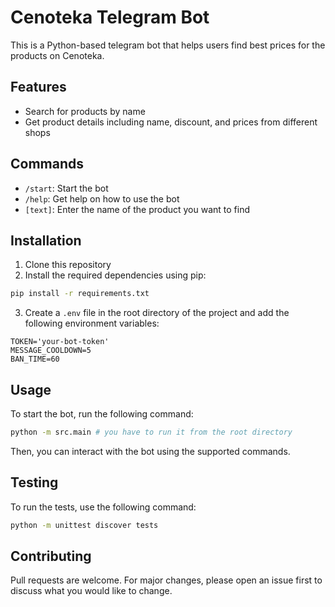 # Cenoteka Telegram Bot

This is a Python-based telegram bot that helps users find best prices for the products on Cenoteka.

## Features

- Search for products by name
- Get product details including name, discount, and prices from different shops

## Commands

- `/start`: Start the bot
- `/help`: Get help on how to use the bot
- `[text]`: Enter the name of the product you want to find

## Installation

1. Clone this repository
2. Install the required dependencies using pip:

```bash
pip install -r requirements.txt
```

3. Create a `.env` file in the root directory of the project and add the following environment variables:

```dotenv
TOKEN='your-bot-token'
MESSAGE_COOLDOWN=5
BAN_TIME=60
```

## Usage

To start the bot, run the following command:

```bash
python -m src.main # you have to run it from the root directory
```

Then, you can interact with the bot using the supported commands.

## Testing

To run the tests, use the following command:

```bash
python -m unittest discover tests
```

## Contributing

Pull requests are welcome. For major changes, please open an issue first to discuss what you would like to change.
